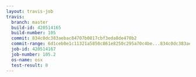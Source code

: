 ```yaml
---
layout: travis-job
travis:
  branch: master
  build-id: 420514165
  build-number: 105
  commit: 834c0dc383aebac84707b0817cbf3eda8de470b2
  commit-range: 6d1ceb0e1c11321a5850c861e8250c295a70c4be...834c0dc383aebac84707b0817cbf3eda8de470b2
  job-id: 420514167
  job-number: 105.2
  os-name: osx
  test-result: 0
---
```

